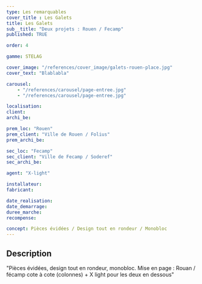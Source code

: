 ```yaml
---
type: Les remarquables
cover_title : Les Galets
title: Les Galets
sub__title: "Deux projets : Rouen / Fecamp"
published: TRUE

order: 4

gamme: STELAG

cover_image: "/references/cover_image/galets-rouen-place.jpg"
cover_text: "Blablabla"

carousel:
    - "/references/carousel/page-entree.jpg"
    - "/references/carousel/page-entree.jpg"

localisation:
client: 
archi_be:

prem_loc: "Rouen"
prem_client: "Ville de Rouen / Folius"
prem_archi_be:

sec_loc: "Fecamp"
sec_client: "Ville de Fecamp / Soderef"
sec_archi_be:

agent: "X-light"

installateur:
fabricant:

date_realisation:
date_demarrage:
duree_marche:
recompense:

concept: Pièces évidées / Design tout en rondeur / Monobloc
---
```


## Description

"Pièces évidées, design tout en rondeur, monobloc. Mise en page : Rouan / fécamp
cote à cote (colonnes) + X light pour les deux en dessous"
